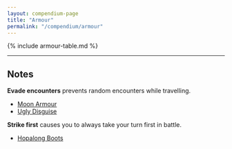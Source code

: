 ```yaml
---
layout: compendium-page
title: "Armour"
permalink: "/compendium/armour"
---
```


{% include armour-table.md %}

<div id="legend"><hr /></div>

## Notes

<span id="evade-encounters">**Evade encounters**</span> prevents random encounters while travelling.

- [Moon Armour](#moon-armour)
- [Ugly Disguise](#ugly-disguise)

<span id="strike-first">**Strike first**</span> causes you to always take your turn first in battle.

- [Hopalong Boots](#hopalong-boots)
